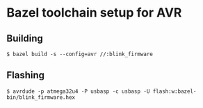 # Bazel toolchain setup for AVR

## Building
```
$ bazel build -s --config=avr //:blink_firmware
```

## Flashing
```
$ avrdude -p atmega32u4 -P usbasp -c usbasp -U flash:w:bazel-bin/blink_firmware.hex
```
